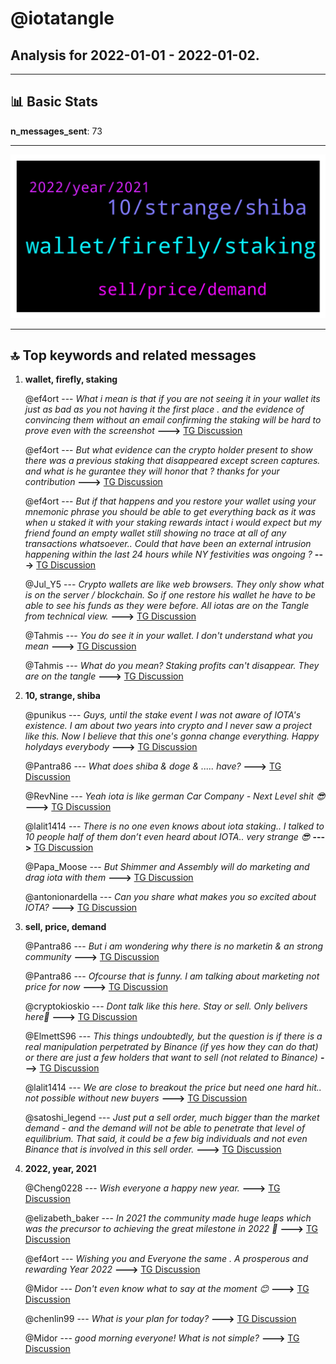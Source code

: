 # **@iotatangle**
 ## Analysis for **2022-01-01** - **2022-01-02**.

---

## 📊 **Basic Stats**

**n_messages_sent**: 73

---
![wordcloud](iotatangle_1Days_wordcloud.png)

---


## 🔝 **Top keywords and related messages**

1. **wallet, firefly, staking**

    @ef4ort --- *What i mean is that  if you are not seeing it in your wallet its just as bad as you not having it the first place . and the evidence of convincing them without an email confirming the staking will be hard to prove even with the screenshot* **--->** [TG Discussion](https://t.me/iotatangle/305485)

    @ef4ort --- *But what evidence can the  crypto holder present to show there was a previous staking that disappeared except screen captures.  and what is he gurantee they will honor that  ? thanks for your contribution* **--->** [TG Discussion](https://t.me/iotatangle/305483)

    @ef4ort --- *But if that happens and you restore your wallet using your mnemonic phrase you should be able to get everything back as it was when u staked it with your staking rewards intact   i would expect but my friend found an empty wallet still showing no trace at all of any transactions whatsoever.. Could that have been an external intrusion happening within the last 24 hours while NY festivities was ongoing ?* **--->** [TG Discussion](https://t.me/iotatangle/305465)

    @Jul_Y5 --- *Crypto wallets are like web browsers. They only show what is on the server / blockchain. So if one restore his wallet he have to be able to see his funds as they were before.  All iotas are on the Tangle from technical view.* **--->** [TG Discussion](https://t.me/iotatangle/305470)

    @Tahmis --- *You do see it in your wallet. I don't understand what you mean* **--->** [TG Discussion](https://t.me/iotatangle/305488)

    @Tahmis --- *What do you mean? Staking profits can't disappear. They are on the tangle* **--->** [TG Discussion](https://t.me/iotatangle/305484)

2. **10, strange, shiba**

    @punikus --- *Guys, until the stake event I was not aware of IOTA's existence. I am about two years into crypto and I never saw a project like this. Now I believe that this one's gonna change everything. Happy holydays everybody* **--->** [TG Discussion](https://t.me/iotatangle/305468)

    @Pantra86 --- *What does shiba & doge & ..... have?* **--->** [TG Discussion](https://t.me/iotatangle/305443)

    @RevNine --- *Yeah iota is like german Car Company - Next Level shit 😎* **--->** [TG Discussion](https://t.me/iotatangle/305474)

    @lalit1414 --- *There is no one even knows about iota staking.. I talked to 10 people half of them don’t even heard about IOTA.. very strange 😎* **--->** [TG Discussion](https://t.me/iotatangle/305537)

    @Papa_Moose --- *But Shimmer and Assembly will do marketing and drag iota with them* **--->** [TG Discussion](https://t.me/iotatangle/305452)

    @antonionardella --- *Can you share what makes you so excited about IOTA?* **--->** [TG Discussion](https://t.me/iotatangle/305469)

3. **sell, price, demand**

    @Pantra86 --- *But i am wondering why there is no marketin & an strong community* **--->** [TG Discussion](https://t.me/iotatangle/305442)

    @Pantra86 --- *Ofcourse that is funny. I am talking about marketing not price for now* **--->** [TG Discussion](https://t.me/iotatangle/305445)

    @cryptokioskio --- *Dont talk like this here. Stay or sell. Only belivers here🖖* **--->** [TG Discussion](https://t.me/iotatangle/305439)

    @ElmettS96 --- *This things undoubtedly, but the question is if there is a real manipulation perpetrated by Binance (if yes how they can do that) or there are just a few holders that want to sell (not related to Binance)* **--->** [TG Discussion](https://t.me/iotatangle/305418)

    @lalit1414 --- *We are close to breakout the price but need one hard hit.. not possible without new buyers* **--->** [TG Discussion](https://t.me/iotatangle/305573)

    @satoshi_legend --- *Just put a sell order, much bigger than the market demand - and the demand will not be able to penetrate that level of equilibrium.  That said, it could be a few big individuals and not even Binance that is involved in this sell order.* **--->** [TG Discussion](https://t.me/iotatangle/305420)

4. **2022, year, 2021**

    @Cheng0228 --- *Wish everyone a happy new year.* **--->** [TG Discussion](https://t.me/iotatangle/305459)

    @elizabeth_baker --- *In 2021 the community made huge leaps which was the precursor to achieving the great milestone in 2022 💪* **--->** [TG Discussion](https://t.me/iotatangle/305500)

    @ef4ort --- *Wishing you and Everyone the same .  A prosperous and rewarding Year 2022* **--->** [TG Discussion](https://t.me/iotatangle/305467)

    @Midor --- *Don't even know what to say at the moment 😊* **--->** [TG Discussion](https://t.me/iotatangle/305580)

    @chenlin99 --- *What is your plan for today?* **--->** [TG Discussion](https://t.me/iotatangle/305567)

    @Midor --- *good morning everyone! What is not simple?* **--->** [TG Discussion](https://t.me/iotatangle/305550)

